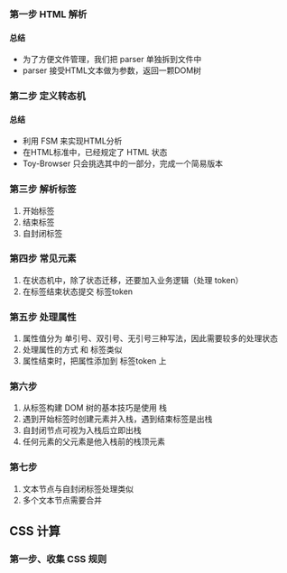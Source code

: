### 第一步 HTML 解析
#### 总结
* 为了方便文件管理，我们把 parser 单独拆到文件中
* parser 接受HTML文本做为参数，返回一颗DOM树


### 第二步 定义转态机
#### 总结
* 利用 FSM 来实现HTML分析
* 在HTML标准中，已经规定了 HTML 状态
* Toy-Browser 只会挑选其中的一部分，完成一个简易版本

### 第三步 解析标签
1. 开始标签
2. 结束标签
3. 自封闭标签

### 第四步 常见元素
1. 在状态机中，除了状态迁移，还要加入业务逻辑（处理 token）
2. 在标签结束状态提交 标签token

### 第五步 处理属性
1. 属性值分为 单引号、双引号、无引号三种写法，因此需要较多的处理状态
2. 处理属性的方式 和 标签类似
3. 属性结束时，把属性添加到 标签token 上

### 第六步
1. 从标签构建 DOM 树的基本技巧是使用 栈
2. 遇到开始标签时创建元素并入栈，遇到结束标签是出栈
3. 自封闭节点可视为入栈后立即出栈
4. 任何元素的父元素是他入栈前的栈顶元素

### 第七步
1. 文本节点与自封闭标签处理类似
2. 多个文本节点需要合并


## CSS 计算
### 第一步、收集 CSS 规则
